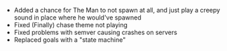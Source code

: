 - Added a chance for The Man to not spawn at all, and just play a creepy sound in place where he would've spawned
- Fixed (Finally) chase theme not playing
- Fixed problems with semver causing crashes on servers
- Replaced goals with a "state machine"